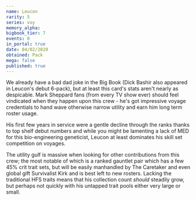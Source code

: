 ```yaml
---
name: Leucon
rarity: 5
series: voy
memory_alpha:
bigbook_tier: 7
events: 0
in_portal: true
date: 04/02/2020
obtained: Pack
mega: false
published: true
---
```


We already have a bad dad joke in the Big Book (Dick Bashir also appeared in Leucon's debut 6-pack), but at least this card's stats aren't nearly as despicable. Mark Sheppard fans (from every TV show ever) should feel vindicated when they happen upon this crew - he's got impressive voyage credentials to hand wave otherwise narrow utility and earn him long term roster usage.

His first few years in service were a gentle decline through the ranks thanks to top shelf debut numbers and while you might be lamenting a lack of MED for this bio-engineering geneticist, Leucon at least dominates his skill set competition on voyages.

The utility gulf is massive when looking for other contributions from this crew; the most notable of which is a ranked gauntlet pair which has a few 45% crit trait sets, but will be easily manhandled by The Caretaker and even global gift Survivalist Kirk and is best left to new rosters. Lacking the traditional HFS traits means that his collection count *should* steadily grow, but perhaps not quickly with his untapped trait pools either very large or small.
